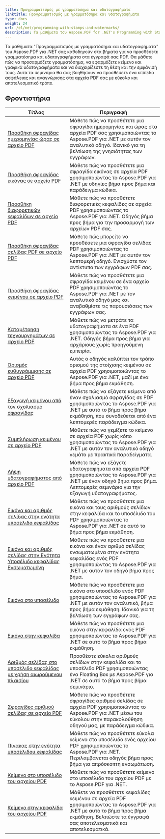 ```yaml
---
title: Προγραμματισμός με γραμματόσημα και υδατογραφήματα
linktitle: Προγραμματισμός με γραμματόσημα και υδατογραφήματα
type: docs
weight: 24
url: /el/net/programming-with-stamps-and-watermarks/
description: Τα μαθήματα του Aspose.PDF for .NET's Programming with Stamps and Watermarks σάς διδάσκουν πώς να προσθέτετε στοιχεία ασφάλειας και εξατομίκευσης στα έγγραφά σας PDF.
---
```


Τα μαθήματα "Προγραμματισμός με γραμματόσημα και υδατογραφήματα" του Aspose.PDF για .NET σας καθοδηγούν στα βήματα για να προσθέσετε γραμματόσημα και υδατογραφήματα στα έγγραφά σας PDF. Θα μάθετε πώς να προσαρμόζετε γραμματόσημα, να εφαρμόζετε κείμενο και γραφικά υδατογραφήματα και να διαχειρίζεστε τη θέση και την εμφάνισή τους. Αυτά τα σεμινάρια θα σας βοηθήσουν να προσθέσετε ένα επίπεδο ασφάλειας και αναγνώρισης στα αρχεία PDF σας με εύκολο και αποτελεσματικό τρόπο.

## Φροντιστήρια
| Τίτλος | Περιγραφή |
| --- | --- | 
| [Προσθήκη σφραγίδας ημερομηνίας ώρας σε αρχείο PDF](./add-date-time-stamp/) | Μάθετε πώς να προσθέτετε μια σφραγίδα ημερομηνίας και ώρας στα αρχεία PDF σας χρησιμοποιώντας το Aspose.PDF για .NET με αυτόν τον αναλυτικό οδηγό. Ιδανικό για τη βελτίωση της γνησιότητας των εγγράφων. |  
| [Προσθήκη σφραγίδας εικόνας σε αρχείο PDF](./add-image-stamp/) | Μάθετε πώς να προσθέτετε μια σφραγίδα εικόνας σε αρχεία PDF χρησιμοποιώντας το Aspose.PDF για .NET με οδηγίες βήμα προς βήμα και παράδειγμα κώδικα. |  
| [Προσθήκη διαφορετικών κεφαλίδων σε αρχείο PDF](./adding-different-headers/) | Μάθετε πώς να προσθέτετε διαφορετικές κεφαλίδες σε αρχεία PDF χρησιμοποιώντας το Aspose.PDF για .NET. Οδηγός βήμα προς βήμα για την προσαρμογή των αρχείων PDF σας. |  
| [Προσθήκη σφραγίδας σελίδας PDF σε αρχείο PDF](./add-pdf-page-stamp/) | Μάθετε πώς μπορείτε να προσθέσετε μια σφραγίδα σελίδας PDF χρησιμοποιώντας το Aspose.PDF για .NET με αυτόν τον λεπτομερή οδηγό. Ενισχύστε τον αντίκτυπο των εγγράφων PDF σας. |  
| [Προσθήκη σφραγίδας κειμένου σε αρχείο PDF](./add-text-stamp/) | Μάθετε πώς να προσθέτετε μια σφραγίδα κειμένου σε ένα αρχείο PDF χρησιμοποιώντας το Aspose.PDF για .NET με τον αναλυτικό οδηγό μας και αναβαθμίστε τις παρουσιάσεις των εγγράφων σας. |  
| [Καταμέτρηση τεχνουργημάτων σε αρχείο PDF](./counting-artifacts/) | Μάθετε πώς να μετράτε τα υδατογραφήματα σε ένα PDF χρησιμοποιώντας το Aspose.PDF για .NET. Οδηγός βήμα προς βήμα για αρχάριους χωρίς προηγούμενη εμπειρία. |  
| [Ορισμός ευθυγράμμισης σε αρχείο PDF](./define-alignment/) | Αυτός ο οδηγός καλύπτει τον τρόπο ορισμού της στοίχισης κειμένου σε αρχεία PDF χρησιμοποιώντας το Aspose.PDF για .NET, μαζί με ένα βήμα προς βήμα εκμάθηση. |  
| [Εξαγωγή κειμένου από τον σχολιασμό σφραγίδας](./extract-text-from-stamp-annotation/) | Μάθετε πώς να εξάγετε κείμενο από έναν σχολιασμό σφραγίδας σε PDF χρησιμοποιώντας το Aspose.PDF για .NET με αυτό το βήμα προς βήμα εκμάθηση, που συνοδεύεται από ένα λεπτομερές παράδειγμα κώδικα. |  
| [Συμπλήρωση κειμένου σε αρχείο PDF](./fill-stroke-text/) | Μάθετε πώς να γεμίζετε το κείμενο σε αρχεία PDF χωρίς κόπο χρησιμοποιώντας το Aspose.PDF για .NET με αυτόν τον αναλυτικό οδηγό γεμάτο με πρακτικά παραδείγματα. |  
| [Λήψη υδατογραφήματος από αρχείο PDF](./get-watermark/) | Μάθετε πώς να εξάγετε υδατογραφήματα από αρχεία PDF χρησιμοποιώντας το Aspose.PDF για .NET με έναν οδηγό βήμα προς βήμα. Λεπτομερές σεμινάριο για την εξαγωγή υδατογραφήματος. |  
| [Εικόνα και αριθμός σελίδας στην ενότητα υποσέλιδο κεφαλίδας](./image-and-page-number-in-header-footer-section/) | Μάθετε πώς να προσθέτετε μια εικόνα και τους αριθμούς σελίδων στην κεφαλίδα και το υποσέλιδο του PDF χρησιμοποιώντας το Aspose.PDF για .NET σε αυτό το βήμα προς βήμα εκμάθηση. |  
| [Εικόνα και αριθμός σελίδας στην Ενότητα Υποσέλιδο κεφαλίδας Ενσωματωμένη](./image-and-page-number-in-header-footer-section-inline/) | Μάθετε πώς να προσθέτετε μια εικόνα και έναν αριθμό σελίδας ενσωματωμένα στην ενότητα κεφαλίδας ενός PDF χρησιμοποιώντας το Aspose.PDF για .NET με αυτόν τον οδηγό βήμα προς βήμα. |  
| [Εικόνα στο υποσέλιδο](./image-in-footer/) | Μάθετε πώς να προσθέτετε μια εικόνα στο υποσέλιδο ενός PDF χρησιμοποιώντας το Aspose.PDF για .NET με αυτόν τον αναλυτικό, βήμα προς βήμα εκμάθηση. Ιδανικό για τη βελτίωση των εγγράφων σας. |  
| [Εικόνα στην κεφαλίδα](./image-in-header/) | Μάθετε πώς να προσθέτετε μια εικόνα στην κεφαλίδα ενός PDF χρησιμοποιώντας το Aspose.PDF για .NET σε αυτό το βήμα προς βήμα εκμάθηση. |  
| [Αριθμός σελίδας στο υποσέλιδο κεφαλίδας με χρήση αιωρούμενου πλαισίου](./page-number-in-header-footer-using-floating-box/) | Προσθέστε εύκολα αριθμούς σελίδων στην κεφαλίδα και το υποσέλιδο PDF χρησιμοποιώντας ένα Floating Box με Aspose.PDF για .NET σε αυτό το βήμα προς βήμα σεμινάριο. |  
| [Σφραγίδες αριθμού σελίδας σε αρχείο PDF](./page-number-stamps/) | Μάθετε πώς να προσθέτετε σφραγίδες αριθμού σελίδας σε αρχεία PDF χρησιμοποιώντας το Aspose.PDF για .NET μέσω του εύκολου στην παρακολούθηση οδηγού μας, με παράδειγμα κώδικα. |  
| [Πίνακας στην ενότητα υποσέλιδου κεφαλίδας](./table-in-header-footer-section/) | Μάθετε πώς να προσθέτετε εύκολα κείμενο στο υποσέλιδο ενός αρχείου PDF χρησιμοποιώντας το Aspose.PDF για .NET. Περιλαμβάνεται οδηγός βήμα προς βήμα για απρόσκοπτη ενσωμάτωση. |  
| [Κείμενο στο υποσέλιδο του αρχείου PDF](./text-in-footer/) | Μάθετε πώς να προσθέτετε κείμενο στο υποσέλιδο του αρχείου PDF με το Aspose.PDF για .NET. |  
| [Κείμενο στην κεφαλίδα του αρχείου PDF](./text-in-header/) | Μάθετε να προσθέτετε κεφαλίδες κειμένου σε αρχεία PDF χρησιμοποιώντας το Aspose.PDF για .NET με αυτό το βήμα προς βήμα εκμάθηση. Βελτιώστε τα έγγραφά σας αποτελεσματικά και αποτελεσματικά. |  